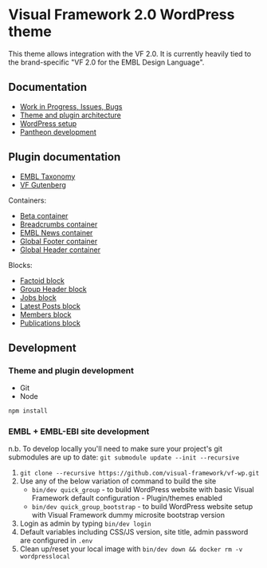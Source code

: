# Visual Framework 2.0 WordPress theme

This theme allows integration with the VF 2.0. It is currently heavily tied to
the brand-specific "VF 2.0 for the EMBL Design Language".

## Documentation

* [Work in Progress, Issues, Bugs](https://github.com/visual-framework/vf-wp/issues)
* [Theme and plugin architecture](docs/architecture.md)
* [WordPress setup](docs/wordpress.md)
* [Pantheon development](docs/development.md)

## Plugin documentation

* [EMBL Taxonomy](wp-content/plugins/embl-taxonomy/README.md)
* [VF Gutenberg](wp-content/plugins/vf-gutenberg/README.md)

Containers:

* [Beta container](wp-content/plugins/vf-beta-container/README.md)
* [Breadcrumbs container](wp-content/plugins/vf-breadcrumbs-container/README.md)
* [EMBL News container](wp-content/plugins/vf-embl-news-container/README.md)
* [Global Footer container](wp-content/plugins/vf-global-footer-container/README.md)
* [Global Header container](wp-content/plugins/vf-global-header-container/README.md)

Blocks:

* [Factoid block](wp-content/plugins/vf-factoid-block/README.md)
* [Group Header block](wp-content/plugins/vf-group-header-block/README.md)
* [Jobs block](wp-content/plugins/vf-jobs-block/README.md)
* [Latest Posts block](wp-content/plugins/vf-latest-posts-block/README.md)
* [Members block](wp-content/plugins/vf-members-block/README.md)
* [Publications block](wp-content/plugins/vf-publications-block/README.md)


## Development

### Theme and plugin development

* Git
* Node

```bash
npm install
```

### EMBL + EMBL-EBI site development

n.b. To develop locally you'll need to make sure your project's git submodules are up to date: `git submodule update --init --recursive`

1. `git clone --recursive https://github.com/visual-framework/vf-wp.git`
1. Use any of the below variation of command to build the site
   - `bin/dev quick_group` - to build WordPress website with basic Visual Framework default configuration - Plugin/themes enabled
   - `bin/dev quick_group_bootstrap` - to build WordPress website setup with Visual Framework dummy microsite bootstrap version
1. Login as admin by typing `bin/dev login`
1. Default variables including CSS/JS version, site title, admin password are configured in `.env`
1. Clean up/reset your local image with `bin/dev down && docker rm -v wordpresslocal`
